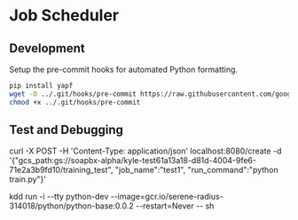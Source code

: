 # Job Scheduler

## Development
Setup the pre-commit hooks for automated Python formatting.

```bash
pip install yapf
wget -O ../.git/hooks/pre-commit https://raw.githubusercontent.com/google/yapf/main/plugins/pre-commit.sh
chmod +x ../.git/hooks/pre-commit
```

## Test and Debugging
curl -X POST -H 'Content-Type: application/json' localhost:8080/create -d '{"gcs_path:gs://soapbx-alpha/kyle-test61a13a18-d81d-4004-9fe6-71e2a3b9fd10/training_test", "job_name":"test1", "run_command":"python train.py"}'

kdd run -i --tty python-dev --image=gcr.io/serene-radius-314018/python/python-base:0.0.2 --restart=Never -- sh 